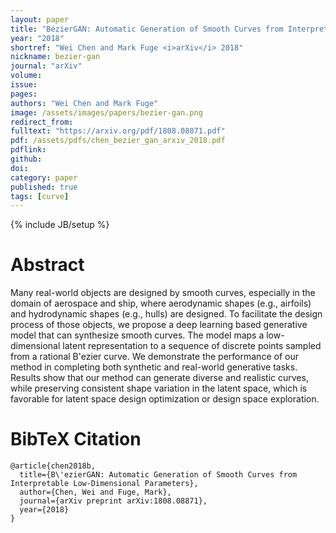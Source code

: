 ```yaml
---
layout: paper
title: "BézierGAN: Automatic Generation of Smooth Curves from Interpretable Low-Dimensional Parameters"
year: "2018"
shortref: "Wei Chen and Mark Fuge <i>arXiv</i> 2018"
nickname: bezier-gan
journal: "arXiv"
volume: 
issue: 
pages: 
authors: "Wei Chen and Mark Fuge"
image: /assets/images/papers/bezier-gan.png
redirect_from: 
fulltext: "https://arxiv.org/pdf/1808.08871.pdf"
pdf: /assets/pdfs/chen_bezier_gan_arxiv_2018.pdf
pdflink: 
github: 
doi: 
category: paper
published: true
tags: [curve]
---
```

{% include JB/setup %}

# Abstract 

Many real-world objects are designed by smooth curves, especially in the domain of aerospace and ship, where aerodynamic shapes (e.g., airfoils) and hydrodynamic shapes (e.g., hulls) are designed. To facilitate the design process of those objects, we propose a deep learning based generative model that can synthesize smooth curves. The model maps a low-dimensional latent representation to a sequence of discrete points sampled from a rational B\'ezier curve. We demonstrate the performance of our method in completing both synthetic and real-world generative tasks. Results show that our method can generate diverse and realistic curves, while preserving consistent shape variation in the latent space, which is favorable for latent space design optimization or design space exploration.


# BibTeX Citation

```
@article{chen2018b,
  title={B\'ezierGAN: Automatic Generation of Smooth Curves from Interpretable Low-Dimensional Parameters},
  author={Chen, Wei and Fuge, Mark},
  journal={arXiv preprint arXiv:1808.08871},
  year={2018}
}
```
